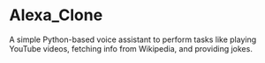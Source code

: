 # Alexa_Clone
A simple Python-based voice assistant to perform tasks like playing YouTube videos, fetching info from Wikipedia, and providing jokes.
